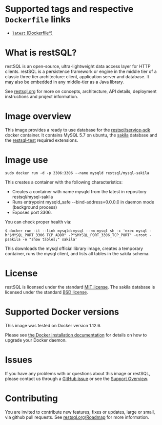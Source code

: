 # Supported tags and respective `Dockerfile` links

-	[`latest` (Dockerfile*)](https://github.com/restsql/docker/blob/master/mysql-sakila/Dockerfile)

# What is restSQL?
restSQL is an open-source, ultra-lightweight data access layer for HTTP clients. restSQL is a persistence framework or engine in the middle tier of a classic three tier architecture: client, application server and database. It may also be embedded in any middle-tier as a Java library.

See [restsql.org](http://restsql.org) for more on concepts, architecture, API details, deployment instructions and project information.

# Image overview
This image provides a ready to use database for the [restsql/service-sdk](https://hub.docker.com/r/restsql/service-sdk/) docker container. It contains MySQL 5.7 on ubuntu, the [sakila](https://dev.mysql.com/doc/sakila/en/) database and the [restsql-test](https://github.com/restsql/restsql-test) required extensions.

# Image use
```console
sudo docker run -d -p 3306:3306 --name mysqld restsql/mysql-sakila
```

This creates a container with the following characteristics:

- Creates a container with name mysqld from the latest in repository restsql/mysql-sakila
- Runs entrypoint mysqld_safe --bind-address=0.0.0.0 in daemon mode (background process)
- Exposes port 3306.

You can check proper health via:
```console
$ docker run -it --link mysqld:mysql --rm mysql sh -c 'exec mysql -h"$MYSQL_PORT_3306_TCP_ADDR" -P"$MYSQL_PORT_3306_TCP_PORT" -uroot -psakila -e "show tables;" sakila'
```

This downloads the mysql official library image, creates a temporary container, runs the mysql client, and lists all tables in the sakila schema.

# License
restSQL is licensed under the standard [MIT license](http://restsql.org/doc/License.html). The sakila database is licensed under the standard [BSD license](https://dev.mysql.com/doc/sakila/en/sakila-license.html).

# Supported Docker versions
This image was tested on Docker version 1.12.6.

Please see [the Docker installation documentation](https://docs.docker.com/installation/) for details on how to upgrade your Docker daemon.

# Issues
If you have any problems with or questions about this image or restSQL, please contact us through a [GitHub issue](http://github.com/restsql/restsql/issues) or see the [Support Overview](http://restsql.org/doc/Support.html).

# Contributing
You are invited to contribute new features, fixes or updates, large or small, via github pull requests. See [restsql.org/Roadmap](http://restsql.org/doc/Roadmap.html) for more information.
